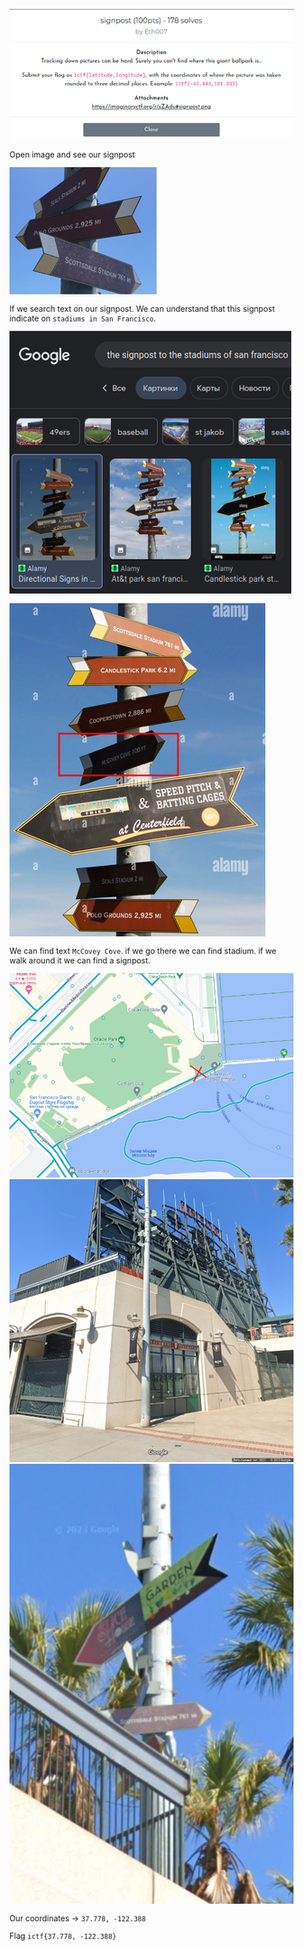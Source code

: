 ![](1.png)

Open image and see our signpost

![](2.png)

If we search text on our signpost. We can understand that this signpost indicate on `stadiums in San Francisco`. 

![](3.png)

![](4.png)

We can find text `McCovey Cove`. if we go there we can find stadium. if we walk around it we can find a signpost.

![](5.png)
![](6.png)
![](7.png)

Our coordinates -> `37.778, -122.388`

Flag `ictf{37.778, -122.388}`
